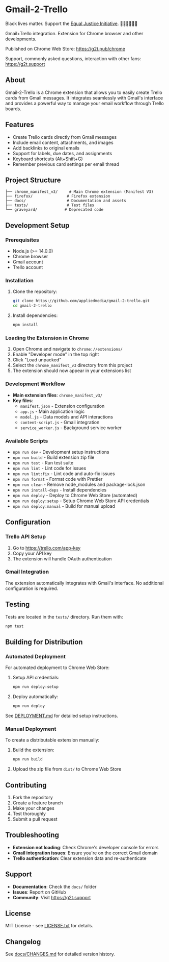 # Gmail-2-Trello

Black lives matter. Support the [Equal Justice Initiative](<https://eji.org/about>). ✊🏽✊🏾✊🏿

Gmail+Trello integration. Extension for Chrome browser and other developments.

Published on Chrome Web Store: https://g2t.pub/chrome

Support, commonly asked questions, interaction with other fans: https://g2t.support

## About

Gmail-2-Trello is a Chrome extension that allows you to easily create Trello cards from Gmail messages. It integrates seamlessly with Gmail's interface and provides a powerful way to manage your email workflow through Trello boards.

## Features

- Create Trello cards directly from Gmail messages
- Include email content, attachments, and images
- Add backlinks to original emails
- Support for labels, due dates, and assignments
- Keyboard shortcuts (Alt+Shift+G)
- Remember previous card settings per email thread

## Project Structure

```
├── chrome_manifest_v3/     # Main Chrome extension (Manifest V3)
├── firefox/               # Firefox extension
├── docs/                  # Documentation and assets
├── tests/                 # Test files
└── graveyard/            # Deprecated code
```

## Development Setup

### Prerequisites

- Node.js (>= 14.0.0)
- Chrome browser
- Gmail account
- Trello account

### Installation

1. Clone the repository:

   ```zsh
   git clone https://github.com/appliedmedia/gmail-2-trello.git
   cd gmail-2-trello
   ```

2. Install dependencies:
   ```zsh
   npm install
   ```

### Loading the Extension in Chrome

1. Open Chrome and navigate to `chrome://extensions/`
2. Enable "Developer mode" in the top right
3. Click "Load unpacked"
4. Select the `chrome_manifest_v3` directory from this project
5. The extension should now appear in your extensions list

### Development Workflow

- **Main extension files**: `chrome_manifest_v3/`
- **Key files**:
  - `manifest.json` - Extension configuration
  - `app.js` - Main application logic
  - `model.js` - Data models and API interactions
  - `content-script.js` - Gmail integration
  - `service_worker.js` - Background service worker

### Available Scripts

- `npm run dev` - Development setup instructions
- `npm run build` - Build extension zip file
- `npm run test` - Run test suite
- `npm run lint` - Lint code for issues
- `npm run lint:fix` - Lint code and auto-fix issues
- `npm run format` - Format code with Prettier
- `npm run clean` - Remove node_modules and package-lock.json
- `npm run install-deps` - Install dependencies
- `npm run deploy` - Deploy to Chrome Web Store (automated)
- `npm run deploy:setup` - Setup Chrome Web Store API credentials
- `npm run deploy:manual` - Build for manual upload

## Configuration

### Trello API Setup

1. Go to https://trello.com/app-key
2. Copy your API key
3. The extension will handle OAuth authentication

### Gmail Integration

The extension automatically integrates with Gmail's interface. No additional configuration is required.

## Testing

Tests are located in the `tests/` directory. Run them with:

```zsh
npm test
```

## Building for Distribution

### Automated Deployment

For automated deployment to Chrome Web Store:

1. Setup API credentials:

   ```zsh
   npm run deploy:setup
   ```

2. Deploy automatically:
   ```zsh
   npm run deploy
   ```

See [DEPLOYMENT.md](<DEPLOYMENT.md>) for detailed setup instructions.

### Manual Deployment

To create a distributable extension manually:

1. Build the extension:

   ```zsh
   npm run build
   ```

2. Upload the zip file from `dist/` to Chrome Web Store

## Contributing

1. Fork the repository
2. Create a feature branch
3. Make your changes
4. Test thoroughly
5. Submit a pull request

## Troubleshooting

- **Extension not loading**: Check Chrome's developer console for errors
- **Gmail integration issues**: Ensure you're on the correct Gmail domain
- **Trello authentication**: Clear extension data and re-authenticate

## Support

- **Documentation**: Check the `docs/` folder
- **Issues**: Report on GitHub
- **Community**: Visit https://g2t.support

## License

MIT License - see [LICENSE.txt](<LICENSE.txt>) for details.

## Changelog

See [docs/CHANGES.md](<docs/CHANGES.md>) for detailed version history.

